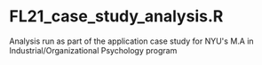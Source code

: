 # FL21_case_study_analysis.R
Analysis run as part of the application case study for NYU's M.A in Industrial/Organizational Psychology program
